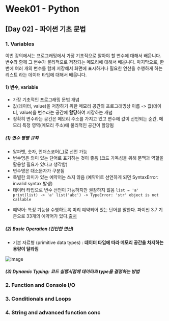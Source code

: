 # Week01 - Python

## [Day 02] - 파이썬 기초 문법

### 1. Variables

이번 강의에서는 프로그래밍에서 가장 기초적으로 알아야 할 변수에 대해서 배웁니다. 
변수와 함께 그 변수가 물리적으로 저장되는 메모리에 대해서 배웁니다.
마지막으로, 한 번에 여러 개의 변수를 함께 저장해서 화면에 표시하거나 필요한 연산을 수행하게 하는 리스트 라는 데이터 타입에 대해서 배웁니다.


#### 1) 변수, variable

  - 가장 기초적인 프로그래밍 문법 개념
  - 값(데이터, value)을 저장하기 위한 메모리 공간의 프로그래밍상 이름 -> 값(데이터, value)을 변수라는 공간에 **할당**하여 저장하는 개념
  - 정확히 변수라는 공간은 메모리 주소를 가지고 있고 변수에 값이 선언되는 순간, 메모리 특정 영역(메모리 주소)에 물리적인 공간이 할당됨
  
##### (1) 변수 명명 규칙

  - 알파벳, 숫자, 언더스코어(_)로 선언 가능
  - 변수명은 의미 있는 단어로 표기하는 것이 좋음 (코드 가독성을 위해 문맥과 역할을 활용할 필요가 있다고 생각함)
  - 변수명은 대소문자가 구분됨
  - 특별한 의미가 있는 예약어는 쓰지 않음 (예약어로 선언하게 되면 SyntaxError: invalid syntax 발생)
  - 데이터 타입으로 변수 선언이 가능하지만 권장하지 않음
  `
  list = 'a'
  print(list) -> 'a'
  list('abc') -> TypeError: 'str' object is not callable
  `
  * 예약어: 특정 기능을 수행하도록 미리 예약되어 있는 단어를 말한다. 파이썬 3.7 기준으로 33개의 예약어가 있다.[출처](https://humahumahuma.tistory.com/2)

##### (2) Basic Operation (간단한 연산)

  - 기본 자료형 (primitive data types) : **데이터 타입에 따라 메모리 공간을 차지하는 용량이 달라짐**
  
  ![image](https://user-images.githubusercontent.com/48677363/104979234-1cf61800-5a47-11eb-8c8b-2b945acbb0e4.png)


##### (3) Dynamic Typing: 코드 실행시점에 데이터의 type을 결정하는 방법


  


### 2. Function and Console I/O




### 3. Conditionals and Loops




### 4. String and advanced function conc




